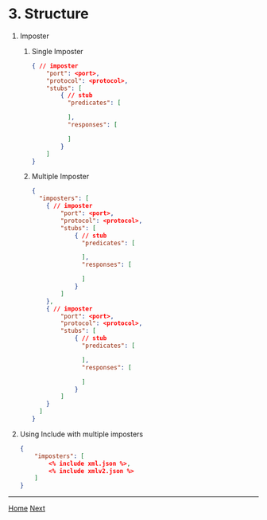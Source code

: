 # 3. Structure

1. Imposter

   1. Single Imposter

      ```json
      { // imposter
          "port": <port>,
          "protocol": <protocol>,
          "stubs": [
              { // stub
                "predicates": [

                ],
                "responses": [

                ]
              }
          ]
      }
      ```

   2. Multiple Imposter

      ```json
      {
        "imposters": [
          { // imposter
              "port": <port>,
              "protocol": <protocol>,
              "stubs": [
                  { // stub
                    "predicates": [

                    ],
                    "responses": [

                    ]
                  }
              ]
          },
          { // imposter
              "port": <port>,
              "protocol": <protocol>,
              "stubs": [
                  { // stub
                    "predicates": [

                    ],
                    "responses": [

                    ]
                  }
              ]
          }
        ]
      }
      ```

2. Using Include with multiple imposters

   ```json
   {
       "imposters": [
           <% include xml.json %>,
           <% include xmlv2.json %>
       ]
   }
   ```

---

[Home](README.md) [Next](04-Predicates.md)
